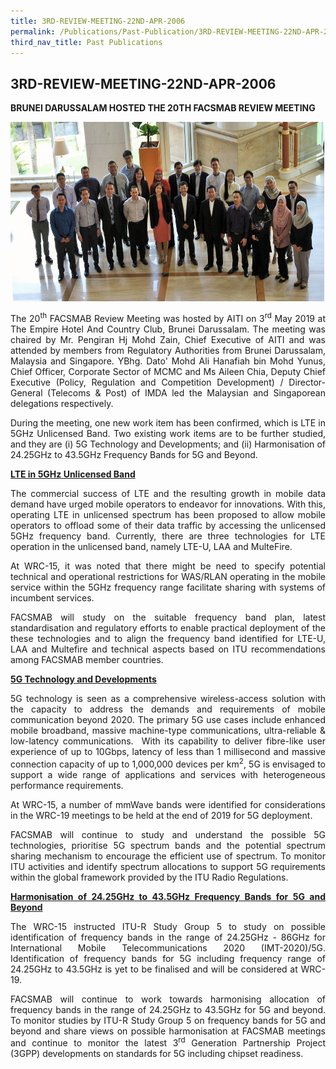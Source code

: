 ```yaml
---
title: 3RD-REVIEW-MEETING-22ND-APR-2006
permalink: /Publications/Past-Publication/3RD-REVIEW-MEETING-22ND-APR-2006
third_nav_title: Past Publications
---
```

<div class="section-content">
   <h2>3RD-REVIEW-MEETING-22ND-APR-2006</h2>
   <p><strong>BRUNEI DARUSSALAM HOSTED THE 20TH FACSMAB REVIEW MEETING</strong></p>
   <p><strong><img alt="" src="/assets/images/main_banner6_r2_SMALL.jpg" style="width: 502.333px; height: 286.333px;"></strong></p>
   <p style="text-align: justify;"><span>The 20<sup>th</sup> FACSMAB Review Meeting was hosted by AITI on 3<sup>rd</sup> May 2019 at The Empire Hotel And Country Club, Brunei Darussalam. The meeting was chaired by Mr. Pengiran Hj Mohd Zain, Chief Executive of AITI and was attended by members from Regulatory Authorities from Brunei Darussalam, Malaysia and Singapore. YBhg. Dato' Mohd Ali Hanafiah bin Mohd Yunus, Chief Officer, Corporate Sector of MCMC and Ms Aileen Chia, Deputy Chief Executive (Policy, Regulation and Competition Development) / Director-General (Telecoms &amp; Post) of IMDA led the Malaysian and Singaporean delegations respectively. </span></p>
   <p style="text-align: justify;"><span>During the meeting, one new work item has been confirmed, which is LTE in 5GHz Unlicensed Band. Two existing work items are to be further studied, and they are (i) 5G Technology and Developments; and (ii) Harmonisation of 24.25GHz to 43.5GHz Frequency Bands for 5G and Beyond.</span></p>
   <p style="text-align: justify;"><strong><span style="text-decoration: underline;">LTE in 5GHz Unlicensed Band</span></strong></p>
   <p style="text-align: justify;"><span>The commercial success of LTE and the resulting growth in mobile data demand have urged mobile operators to endeavor for innovations. With this, operating LTE in unlicensed spectrum has been proposed to allow mobile operators to offload some of their data traffic by accessing the unlicensed 5GHz frequency band. Currently, there are three technologies for LTE operation in the unlicensed band, namely LTE-U, LAA and MulteFire. </span></p>
   <p style="text-align: justify;"><span>At WRC-15, it was noted that there might be need to specify potential technical and operational restrictions for WAS/RLAN operating in the mobile service within the 5GHz frequency range facilitate sharing with systems of incumbent services.</span></p>
   <p style="text-align: justify;"><span>FACSMAB will study on the suitable frequency band plan, latest standardisation and regulatory efforts to enable practical deployment of the these technologies and to align the frequency band identified for LTE-U, LAA and Multefire and technical aspects based on ITU recommendations among FACSMAB member countries.</span></p>
   <p style="text-align: justify;"><strong><span style="text-decoration: underline;">5G Technology and Developments </span></strong></p>
   <p style="text-align: justify;"><span>5G technology is seen as a comprehensive wireless-access solution with the capacity to address the demands and requirements of mobile communication beyond 2020. The primary 5G use cases include enhanced mobile broadband, massive machine-type communications, ultra-reliable &amp; low-latency communications.&nbsp; With its capability to deliver fibre-like user experience of up to 10Gbps, latency of less than 1 millisecond and massive connection capacity of up to 1,000,000 devices per km<sup>2</sup>, 5G is envisaged to support a wide range of applications and services with heterogeneous performance requirements. </span></p>
   <p style="text-align: justify;"><span>At WRC-15, a number of mmWave bands were identified for considerations in the WRC-19 meetings to be held at the end of 2019 for 5G deployment. </span></p>
   <p style="text-align: justify;"><span>FACSMAB will continue to study and understand the possible 5G technologies, prioritise 5G spectrum bands and the potential spectrum sharing mechanism to encourage the efficient use of spectrum. To monitor ITU activities and identify spectrum allocations to support 5G requirements within the global framework provided by the ITU Radio Regulations.</span></p>
   <p style="text-align: justify;"><strong><span style="text-decoration: underline;">Harmonisation of 24.25GHz to 43.5GHz Frequency Bands for 5G and Beyond</span></strong></p>
   <p style="text-align: justify;"><span>The WRC-15 instructed ITU-R Study Group 5 to study on possible identification of frequency bands in the range of 24.25GHz - 86GHz for International Mobile Telecommunications 2020 (IMT-2020)/5G. Identification of frequency bands for 5G including frequency range of 24.25GHz to 43.5GHz is yet to be finalised and will be considered at WRC-19. </span></p>
   <p style="text-align: justify;"><span>FACSMAB will continue to work towards harmonising allocation of frequency bands in the range of 24.25GHz to 43.5GHz for 5G and beyond. To monitor studies by ITU-R Study Group 5 on frequency bands for 5G and beyond and share views on possible harmonisation at FACSMAB meetings and continue to monitor the latest 3<sup>rd</sup> Generation Partnership Project (3GPP) developments on standards for 5G including chipset readiness.</span></p>
   <p style="text-align: justify;"><span>&nbsp;</span></p>
   <p></p>
</div>
